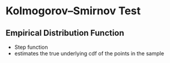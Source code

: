 Kolmogorov–Smirnov Test
=======================

Empirical Distribution Function
-------------------------------

* Step function
* estimates the true underlying cdf of the points in the sample 